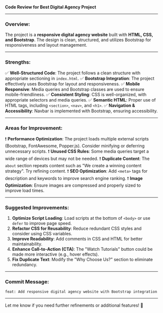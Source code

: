 **Code Review for Best Digital Agency Project**

---

### Overview:
The project is a **responsive digital agency website** built with **HTML, CSS, and Bootstrap**. The design is clean, structured, and utilizes Bootstrap for responsiveness and layout management.

---

### Strengths:
✅ **Well-Structured Code**: The project follows a clean structure with appropriate sectioning in `index.html`.
✅ **Bootstrap Integration**: The project effectively uses Bootstrap for layout and responsiveness.
✅ **Mobile Responsive**: Media queries and Bootstrap classes are used to ensure mobile-friendliness.
✅ **Consistent Styling**: CSS is well-organized, with appropriate selectors and media queries.
✅ **Semantic HTML**: Proper use of HTML tags, including `<section>`, `<nav>`, and `<h1>`.
✅ **Navigation & Accessibility**: Navbar is implemented with Bootstrap, ensuring accessibility.

---

### Areas for Improvement:
❗ **Performance Optimization**: The project loads multiple external scripts (Bootstrap, FontAwesome, Popper.js). Consider minifying or deferring unnecessary scripts.
❗ **Unused CSS Rules**: Some media queries target a wide range of devices but may not be needed.
❗ **Duplicate Content**: The `about` section repeats content such as "We create a winning content strategy". Try refining content.
❗ **SEO Optimization**: Add `<meta>` tags for description and keywords to improve search engine ranking.
❗ **Image Optimization**: Ensure images are compressed and properly sized to improve load times.

---

### Suggested Improvements:
1. **Optimize Script Loading**: Load scripts at the bottom of `<body>` or use `defer` to improve page speed.
2. **Refactor CSS for Reusability**: Reduce redundant CSS styles and consider using CSS variables.
3. **Improve Readability**: Add comments in CSS and HTML for better maintainability.
4. **Enhance Call-to-Action (CTA)**: The "Watch Tutorials" button could be made more interactive (e.g., hover effects).
5. **Fix Duplicate Text**: Modify the "Why Choose Us?" section to eliminate redundancy.

---

### Commit Message:
```plaintext
feat: Add responsive digital agency website with Bootstrap integration
```

---

Let me know if you need further refinements or additional features! 🚀
